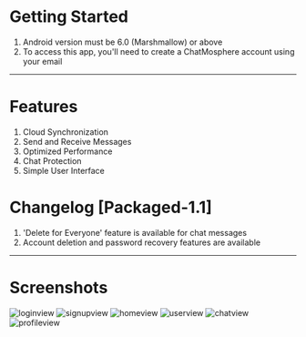 # Getting Started

1) Android version must be 6.0 (Marshmallow) or above
2) To access this app, you'll need to create a ChatMosphere account using your email
----------------------------------------------------------------------------------------------------------------------

# Features

1) Cloud Synchronization
2) Send and Receive Messages
3) Optimized Performance
4) Chat Protection
5) Simple User Interface

# Changelog [Packaged-1.1]

1) 'Delete for Everyone' feature is available for chat messages
2) Account deletion and password recovery features are available

----------------------------------------------------------------------------------------------------------------------

# Screenshots

![loginview](https://github.com/user-attachments/assets/f1bef8b7-c3d1-4098-addc-6b405e71054d)
![signupview](https://github.com/user-attachments/assets/6b5b0811-90c8-4667-9bcd-608e5592a2ab)
![homeview](https://github.com/user-attachments/assets/aed1f4f7-f4ce-4106-90a4-90e68af5f030)
![userview](https://github.com/user-attachments/assets/89c44bc4-0e3b-48da-8b93-9dc650b1722a)
![chatview](https://github.com/user-attachments/assets/220b3488-e697-45e3-a5f9-f878fcb48eca)
![profileview](https://github.com/user-attachments/assets/3d981163-c96e-45e1-88c7-7a987b029825)
